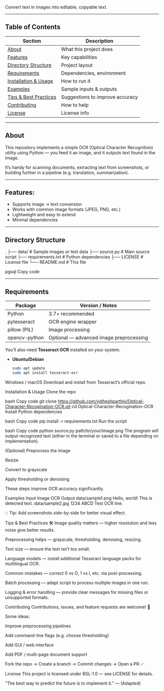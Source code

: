 Convert text in images into editable, copyable text.

---

## Table of Contents

| Section | Description |
|--------|-------------|
| [About](#about) | What this project does |
| [Features](#features) | Key capabilities |
| [Directory Structure](#directory-structure) | Project layout |
| [Requirements](#requirements) | Dependencies, environment |
| [Installation & Usage](#installation--usage) | How to run it |
| [Examples](#examples) | Sample inputs & outputs |
| [Tips & Best Practices](#tips--best-practices) | Suggestions to improve accuracy |
| [Contributing](#contributing) | How to help |
| [License](#license) | License info |

---

## About

This repository implements a simple OCR (Optical Character Recognition) utility using Python — you feed it an image, and it outputs text found in the image.

It’s handy for scanning documents, extracting text from screenshots, or building further in a pipeline (e.g. translation, summarization).

---

## Features:

- Supports image → text conversion  
- Works with common image formats (JPEG, PNG, etc.)  
- Lightweight and easy to extend  
- Minimal dependencies  

---

## Directory Structure

.
├── data/ # Sample images or test data
├── source.py # Main source script
├── requirements.txt # Python dependencies
├── LICENSE # License file
└── README.md # This file

pgsql
Copy code

---

## Requirements

| Package | Version / Notes |
|--------|------------------|
| Python | 3.7+ recommended |
| pytesseract | OCR engine wrapper |
| pillow (PIL) | Image processing |
| opencv-python | Optional — advanced image preprocessing |

You’ll also need **Tesseract OCR** installed on your system.  

- **Ubuntu/Debian**  
  ```bash
  sudo apt update
  sudo apt install tesseract-ocr
Windows / macOS
Download and install from Tesseract’s official repo.

Installation & Usage
Clone the repo

bash
Copy code
git clone https://github.com/vidheshparthiv/Optical-Character-Recogination-OCR.git
cd Optical-Character-Recogination-OCR
Install Python dependencies

bash
Copy code
pip install -r requirements.txt
Run the script

bash
Copy code
python source.py path/to/your/image.png
The program will output recognized text (either in the terminal or saved to a file depending on implementation).

(Optional) Preprocess the image

Resize

Convert to grayscale

Apply thresholding or denoising

These steps improve OCR accuracy significantly.

Examples
Input Image	OCR Output
data/sample1.png	Hello, world! This is detected text.
data/sample2.jpg	1234 ABCD Test OCR line.

💡 Tip: Add screenshots side-by-side for better visual effect.

Tips & Best Practices 🛠
Image quality matters — higher resolution and less noise give better results.

Preprocessing helps — grayscale, thresholding, denoising, resizing.

Text size — ensure the text isn’t too small.

Language models — install additional Tesseract language packs for multilingual OCR.

Common mistakes — correct 0 vs O, 1 vs l, etc. via post-processing.

Batch processing — adapt script to process multiple images in one run.

Logging & error handling — provide clear messages for missing files or unsupported formats.

Contributing
Contributions, issues, and feature requests are welcome! 🎉

Some ideas:

Improve preprocessing pipelines

Add command-line flags (e.g. choose thresholding)

Add GUI / web interface

Add PDF / multi-page document support

Fork the repo → Create a branch → Commit changes → Open a PR ✅

License
This project is licensed under BSL-1.0 — see LICENSE for details.

“The best way to predict the future is to implement it.”
— (Adapted)